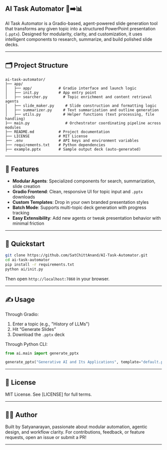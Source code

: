 
## AI Task Automator 🧠➡️📊

AI Task Automator is a Gradio-based, agent-powered slide generation tool that transforms any given topic into a structured PowerPoint presentation (`.pptx`). Designed for modularity, clarity, and customization, it uses intelligent components to research, summarize, and build polished slide decks.

---

## 🗂️ Project Structure

```
ai-task-automator/
├── app/                 
│   ├── app/            # Gradio interface and launch logic
│   ├── init.py         # App entry point
│   ├── searcher.py       # Topic enrichment and content retrieval agents
│   ├── slide_maker.py     # Slide construction and formatting logic
│   ├── summarizer.py     # Text summarization and outline generation
│   ├── utils.py          # Helper functions (text processing, file handling)
├── main.py                # Orchestrator coordinating pipeline across modules
├── README.md           # Project documentation
├── LICENSE             # MIT License
├── .env                # API keys and environment variables
├── requirements.txt    # Python dependencies
├── example.pptx        # Sample output deck (auto-generated)
```

---

## 🚀 Features

- **Modular Agents**: Specialized components for search, summarization, slide creation
- **Gradio Frontend**: Clean, responsive UI for topic input and `.pptx` downloads
- **Custom Templates**: Drop in your own branded presentation styles
- **Batch Mode**: Supports multi-topic deck generation with progress tracking
- **Easy Extensibility**: Add new agents or tweak presentation behavior with minimal friction

---

## 🧪 Quickstart

```bash
git clone https://github.com/SatChittAnand/AI-Task-Automator.git
cd ai-task-automator
pip install -r requirements.txt
python ai/init.py
```

Then open `http://localhost:7860` in your browser.

---

## ✍️ Usage

Through Gradio:
1. Enter a topic (e.g., "History of LLMs")
2. Hit “Generate Slides”
3. Download the `.pptx` deck

Through Python CLI:
```python
from ai.main import generate_pptx

generate_pptx("Generative AI and Its Applications", template="default.pptx")
```

---

## 📄 License

MIT License. See [LICENSE] for full terms.

---

## 👨‍💻 Author

Built by Satyanarayan, passionate about modular automation, agentic design, and workflow clarity. For contributions, feedback, or feature requests, open an issue or submit a PR!

---

